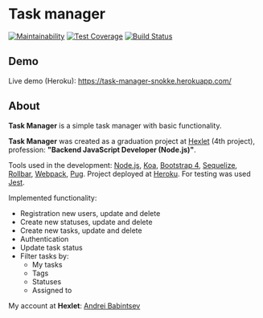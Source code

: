 # Task manager

[![Maintainability](https://api.codeclimate.com/v1/badges/4701aa23ddebedb4b8cf/maintainability)](https://codeclimate.com/github/Snokke/project-lvl4-s383/maintainability)
[![Test Coverage](https://api.codeclimate.com/v1/badges/4701aa23ddebedb4b8cf/test_coverage)](https://codeclimate.com/github/Snokke/project-lvl4-s383/test_coverage)
[![Build Status](https://travis-ci.org/Snokke/project-lvl4-s383.svg?branch=master)](https://travis-ci.org/Snokke/project-lvl4-s383)

## Demo
Live demo (Heroku): https://task-manager-snokke.herokuapp.com/

## About

**Task Manager** is a simple task manager with basic functionality.

**Task Manager** was created as a graduation project at [Hexlet](https://ru.hexlet.io/) (4th project), profession: **"Backend JavaScript Developer (Node.js)"**.

Tools used in the development: [Node.js](https://nodejs.org/en/), [Koa](https://koajs.com/), [Bootstrap 4](https://getbootstrap.com/), [Sequelize](http://docs.sequelizejs.com/), [Rollbar](https://rollbar.com/), [Webpack](https://webpack.js.org/), [Pug](https://pugjs.org/api/getting-started.html). Project deployed at [Heroku](https://www.heroku.com/). For testing was used [Jest](https://jestjs.io/en/).

Implemented functionality:

- Registration new users, update and delete
- Create new statuses, update and delete
- Create new tasks, update and delete
- Authentication
- Update task status
- Filter tasks by:
  - My tasks
  - Tags
  - Statuses
  - Assigned to

My account at **Hexlet**: [Andrei Babintsev](https://ru.hexlet.io/u/snokke)
